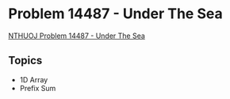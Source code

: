 # Problem 14487 - Under The Sea
[NTHUOJ Problem 14487 - Under The Sea](https://acm.cs.nthu.edu.tw/problem/14487/)

## Topics
- 1D Array
- Prefix Sum
